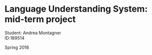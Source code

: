 # Language Understanding System: mid-term project

Student: Andrea Montagner  
ID:189514

Spring 2018
